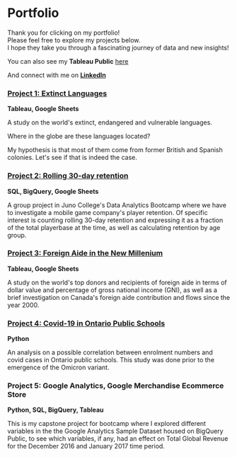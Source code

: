# Portfolio
Thank you for clicking on my portfolio!  
Please feel free to explore my projects below.  
I hope they take you through a fascinating journey of data and new insights!

You can also see my **Tableau Public** [here](https://public.tableau.com/app/profile/ruby.rondina) 

And connect with me on [**LinkedIn**](https://www.linkedin.com/in/ruby-rondina-39315a16/)

### [Project 1: Extinct Languages](https://github.com/RubyRondina/Project-1--Extinct-Languages)
**Tableau, Google Sheets**

A study on the world's extinct, endangered and vulnerable languages.  

Where in the globe are these languages located?

My hypothesis is that most of them come from former British and Spanish colonies.  Let's see if that is indeed the case.


### [Project 2: Rolling 30-day retention](https://github.com/RubyRondina/SQL_Project_30DayRetention)
**SQL, BigQuery, Google Sheets**

A group project in Juno College's Data Analytics Bootcamp where we have to investigate a mobile game company's player retention. Of specific interest is counting rolling 30-day retention and expressing it as a fraction of the total playerbase at the time, as well as calculating retention by age group.


### [Project 3: Foreign Aide in the New Millenium](https://github.com/RubyRondina/Foreign-Aid)
**Tableau, Google Sheets**

A study on the world's top donors and recipients of foreign aide in terms of dollar value and percentage of gross national income (GNI), as well as a brief investigation on Canada's foreign aide contribution and flows since the year 2000.


### [Project 4: Covid-19 in Ontario Public Schools](https://github.com/RubyRondina/Python-Project---Covid-Cases-In-Ontario-Schools)
**Python**

An analysis on a possible correlation between enrolment numbers and covid cases in Ontario public schools.  This study was done prior to the emergence of the Omicron variant.


### Project 5: Google Analytics, Google Merchandise Ecommerce Store
**Python, SQL, BigQuery, Tableau**

This is my capstone project for bootcamp where I explored different variables in the the Google Analytics Sample Dataset housed on BigQuery Public, to see which variables, if any, had an effect on Total Global Revenue for the December 2016 and January 2017 time period.
